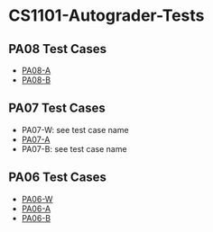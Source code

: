# CS1101-Autograder-Tests

## PA08 Test Cases
- [PA08-A](./PA08/PA08-A.md)
- [PA08-B](./PA08/PA08-B.md)

## PA07 Test Cases
- PA07-W: see test case name
- [PA07-A](./PA07/PA07-A.md)
- PA07-B: see test case name

## PA06 Test Cases
- [PA06-W](./PA06/PA06-W.md)
- [PA06-A](./PA06/PA06-A.md)
- [PA06-B](./PA06/PA06-B.md)





